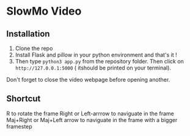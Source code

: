 # SlowMo Video

## Installation

1. Clone the repo
2. Install Flask and pillow in your python environment and that's it !
3. Then type ```python3 app.py``` from the repository folder. Then click on ```http://127.0.0.1:5000``` ( itshould be printed on your terminal).

Don't forget to close the video webpage before opening another.

## Shortcut

R to rotate the frame
Right or Left-arrrow to naviguate in the frame
Maj+Right or Maj+Left arrow to naviguate in the frame with a bigger framestep
